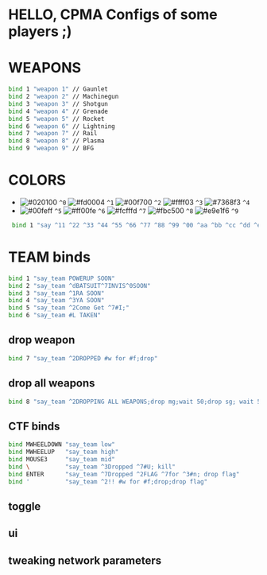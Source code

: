 # HELLO, CPMA Configs of some players ;)

# WEAPONS

```sh
bind 1 "weapon 1" // Gaunlet
bind 2 "weapon 2" // Machinegun
bind 3 "weapon 3" // Shotgun
bind 4 "weapon 4" // Grenade
bind 5 "weapon 5" // Rocket
bind 6 "weapon 6" // Lightning
bind 7 "weapon 7" // Rail
bind 8 "weapon 8" // Plasma
bind 9 "weapon 9" // BFG
```

# COLORS
- ![#020100](https://via.placeholder.com/15/020100/000000?text=+) `^0`
![#fd0004](https://via.placeholder.com/15/fd0004/000000?text=+) `^1`
![#00f700](https://via.placeholder.com/15/00f700/000000?text=+) `^2`
![#ffff03](https://via.placeholder.com/15/ffff03/000000?text=+) `^3`
![#7368f3](https://via.placeholder.com/15/7368f3/000000?text=+) `^4`
- ![#00feff](https://via.placeholder.com/15/00feff/000000?text=+) `^5`
![#ff00fe](https://via.placeholder.com/15/ff00fe/000000?text=+) `^6`
![#fcfffd](https://via.placeholder.com/15/fcfffd/000000?text=+) `^7`
![#fbc500](https://via.placeholder.com/15/fbc500/000000?text=+) `^8`
![#e9e1f6](https://via.placeholder.com/15/e9e1f6/000000?text=+) `^9`

```sh
 bind 1 "say ^11 ^22 ^33 ^44 ^55 ^66 ^77 ^88 ^99 ^00 ^aa ^bb ^cc ^dd ^ee ^ff ^gg ^hh ^ii ^jj ^kk ^ll ^mm ^nn ^oo ^pp ^qq ^rr ^ss ^tt ^uu ^vv ^ww ^xx ^yy ^zz"
```

# TEAM binds
```sh
bind 1 "say_team POWERUP SOON"
bind 2 "say_team ^dBATSUIT^7INVIS^0SOON"
bind 3 "say_team ^1RA SOON"
bind 4 "say_team ^3YA SOON"
bind 5 "say_team ^2Come Get ^7#I;"
bind 6 "say_team #L TAKEN"
```
## drop weapon
```sh
bind 7 "say_team ^2DROPPED #w for #f;drop"
```
## drop all weapons
```sh
bind 8 "say_team ^2DROPPING ALL WEAPONS;drop mg;wait 50;drop sg; wait 50;drop gl;wait 50;drop lg;wait 50;drop rl;wait 50;drop pg;wait 50;drop rg;wait 50;drop bfg"
```

## CTF binds
```sh
bind MWHEELDOWN "say_team low"
bind MWHEELUP   "say_team high"
bind MOUSE3     "say_team mid"
bind \          "say_team ^3Dropped ^7#U; kill"
bind ENTER      "say_team ^7Dropped ^2FLAG ^7for ^3#n; drop flag"
bind '          "say_team ^2!! #w for #f;drop;drop flag"
```

## toggle

## ui

## tweaking network parameters

